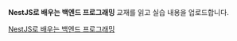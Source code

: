 **NestJS로 배우는 백엔드 프로그래밍** 교재를 읽고 실습 내용을 업로드합니다.

[NestJS로 배우는 백엔드 프로그래밍](https://product.kyobobook.co.kr/detail/S000200383301)